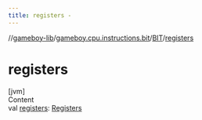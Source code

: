 ```yaml
---
title: registers -
---
```

//[gameboy-lib](../../index.md)/[gameboy.cpu.instructions.bit](../index.md)/[BIT](index.md)/[registers](registers.md)



# registers  
[jvm]  
Content  
val [registers](registers.md): [Registers](../../gameboy.cpu/-registers/index.md)  



